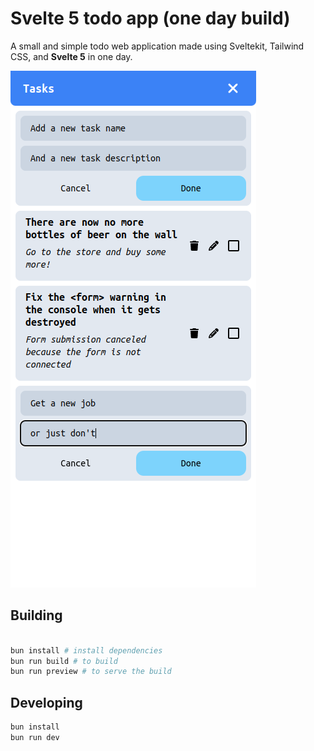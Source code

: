 # Svelte 5 todo app (one day build)

A small and simple todo web application made using Sveltekit, Tailwind CSS, and **Svelte 5** in one day.

![A screenshot of the app](./screenshot.png)

## Building

```sh

bun install # install dependencies
bun run build # to build
bun run preview # to serve the build
```

## Developing

```sh
bun install
bun run dev
```
